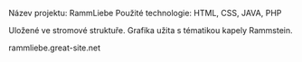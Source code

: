 Název projektu: RammLiebe
Použité technologie: HTML, CSS, JAVA, PHP

Uložené ve stromové struktuře.
Grafika užita s tématikou kapely Rammstein.

rammliebe.great-site.net
